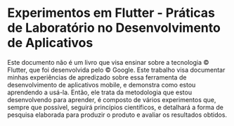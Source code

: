 # Experimentos em Flutter - Práticas de Laboratório no Desenvolvimento de Aplicativos

Este documento não é um livro que visa ensinar sobre a tecnologia &copy; Flutter, que foi desenvolvida pelo &copy; Google. Este trabalho visa documentar minhas experiências de apredizado sobre essa ferramenta de desenvolvimento de aplicativos mobile, e demonstra como estou aprendendo a usá-la. Então, ele trata da metodologia que estou desenvolvendo para aprender, é composto de vários experimentos que, sempre que possível, seguirá princípios científicos, e detalhará a forma de pesquisa elaborada para produzir o produto e avaliar os resultados obtidos.
